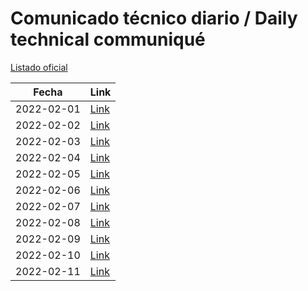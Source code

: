 # Comunicado técnico diario / Daily technical communiqué

[Listado oficial](https://www.gob.mx/salud/documentos/coronavirus-covid19-comunicados-tecnicos-diarios-febrero-2022)

| Fecha               | Link        |
| ------------------- | ----------  |
| 2022-02-01 | [Link](https://www.gob.mx/salud/prensa/comunicado-tecnico-diario-covid-19-293717) |
| 2022-02-02 | [Link](https://www.gob.mx/salud/prensa/comunicado-tecnico-diario-covid-19-293742) |
| 2022-02-03 | [Link](https://www.gob.mx/salud/prensa/comunicado-tecnico-diario-covid-19-293969) |
| 2022-02-04 | [Link](https://www.gob.mx/salud/prensa/comunicado-tecnico-diario-covid-19-294058) |
| 2022-02-05 | [Link](https://www.gob.mx/salud/prensa/comunicado-tecnico-diario-covid-19-294092) |
| 2022-02-06 | [Link](https://www.gob.mx/salud/prensa/comunicado-tecnico-diario-covid-19-294118) |
| 2022-02-07 | [Link](https://www.gob.mx/salud/prensa/comunicado-tecnico-diario-covid-19-294155) |
| 2022-02-08 | [Link](https://www.gob.mx/salud/prensa/comunicado-tecnico-diario-covid-19-294158) |
| 2022-02-09 | [Link](https://www.gob.mx/salud/prensa/comunicado-tecnico-diario-covid-19-294349) |
| 2022-02-10 | [Link](https://www.gob.mx/salud/prensa/comunicado-tecnico-diario-covid-19-294419) |
| 2022-02-11 | [Link](https://www.gob.mx/salud/prensa/comunicado-tecnico-diario-covid-19-294490) |
